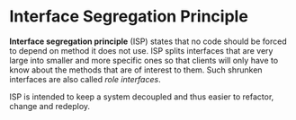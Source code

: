 Interface Segregation Principle
===============================

**Interface segregation principle** (ISP) states that no code should be forced to depend on method it does not use. ISP splits interfaces that are very large into smaller and more specific ones so that clients will only have to know about the methods that are of interest to them. Such shrunken interfaces are also called _role interfaces_.

ISP is intended to keep a system decoupled and thus easier to refactor, change and redeploy.